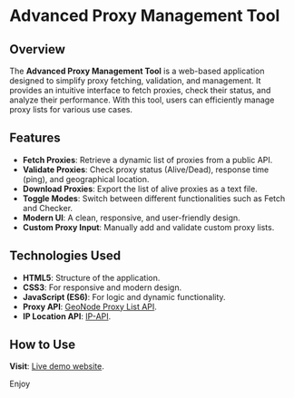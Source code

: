 # Advanced Proxy Management Tool

## Overview
The **Advanced Proxy Management Tool** is a web-based application designed to simplify proxy fetching, validation, and management. It provides an intuitive interface to fetch proxies, check their status, and analyze their performance. With this tool, users can efficiently manage proxy lists for various use cases.

## Features
- **Fetch Proxies**: Retrieve a dynamic list of proxies from a public API.
- **Validate Proxies**: Check proxy status (Alive/Dead), response time (ping), and geographical location.
- **Download Proxies**: Export the list of alive proxies as a text file.
- **Toggle Modes**: Switch between different functionalities such as Fetch and Checker.
- **Modern UI**: A clean, responsive, and user-friendly design.
- **Custom Proxy Input**: Manually add and validate custom proxy lists.

## Technologies Used
- **HTML5**: Structure of the application.
- **CSS3**: For responsive and modern design.
- **JavaScript (ES6)**: For logic and dynamic functionality.
- **Proxy API**: [GeoNode Proxy List API](https://geonode.com).
- **IP Location API**: [IP-API](http://ip-api.com).

## How to Use
 **Visit**: [Live demo website](https://mr-risov.github.io/advanced-proxy-tool).

 Enjoy 
